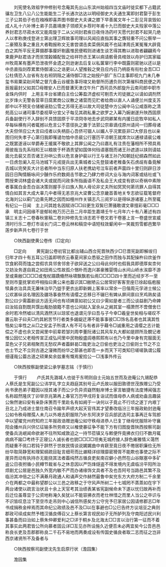 <!-- { "loadSidebar": true } -->
　　刘宪使名效祖字仲修别号念庵其先出山东滨州始祖四当文庙时徙实都下占籍武骧左卫生八公八公生能能生二子长通次达达以明经御史大夫通生寓即封君娶于彭生三子公其伯子也在襁褓即喜弄图书御史大夫课之膝下早善属文年十二彭见背哀毁如成人礼十六补博士弟子员嘉靖庚子领顺天乡荐时年甫十九巳而御史大夫殁家中落公养封君志尽菽水欢又能周旋于二从父间封君疾日夜侍汤药吁天愿代封君不起哭几绝人以孝称庚戌登进士第出理卫辉故事司理以风闻应直指其事之膺轻重不问公察举一二豪猾及事之重且大者鞫报称文无害尝谓击卖菜佣风裁不也延津周氏某冤罹大辟竟白之其所平反无算摄郡事厘奸剔蠧惟民便暇则进诸生谈艺得其教以进取者翩翩焉今束鹿尹赵君诰才而贫馆榖婚配皆之给祥符丞王某以病请骸骨具棺敛以舟护归其家磁州牧周某有墨声恐泄夜怀金遗之则逊谢去后复以私箧窜行李中既露则密驰以还以是中丞直指剡荐累累侍御浦公之诰更以人望推毂之癸丑应内召乃柄臣有衔杜金吾□□公杜倩恐入台省有左右袒阴阻之浦侍御□言之始授户部广东□主事即视九门未几奉玺书易粟梁赵间辇之督亢备云谷缓急事将竣又勑督所历逋负则次第催科商民便之丙辰报最封父如其□母赠安人巳而督漕天津戊午升广西司员外郎旋升云南司郎中职市金珠内供时　上用主丰台省建白主俭公筹盈济虚权可剔否大司徒据之以请如调剂然比岁烽火无警各营草日腐累商公议散之诸营而见贮者给商以直人人诵便兰州度支苏郎中以不预支仓储被诬劾公雪之苏得无恙以故大司徒楚中方公闽中马公咸亟称之清苑高公以诸司事尽委视草分宜父子每见其疏私重之欲罗之入幕乃婉谢遂升陜西固原兵备副使行不入辞别不具馈固原于平凉冏寺地去步武冏卿某有内援日庇牧卒如私人卒每纵横有问者辄撼以危言公不意径执之置于法郭公宗皋谪戍原州请间一归葬母诸大夫但佯应公大言曰戍者以失柄臣心吾侪可锢人以媚人乎况累臣非□大僇且也以亲图归何失孝子心第归我即罹谴勿恤中丞裴公行塞历平凉朝王就席次以逋禄请裴公难之既罢遂诬以举爵寿王缓属不敬欲上其罪公闻之乃曰嘉礼有注责在藩相所不预具焉用彼哉当先系珰矧王以粮故于杯酒责望如国体何珰语塞既而诸王孙遮道以挟则请姑面允去裴又否否诸王孙哄公责以危言身护裴以行王与诸王孙乃知朝廷纪纲森然如此一日虏忽阑入花马池城下元戎提兵出无乘城者公先登鼓诸老稚备矢石虏觇有备竟解去城以完癸亥大计忌者所中当东归原人扶老携幼号泣车前者声震四十里归则辟日涉园日日陶情觞咏间少醺作乐府数阕击节歌之乃肆力修词大业与海内词客或结社或飞筒授柬词林盛会诸大夫或就而问政多所指画语不及私会王大成变有欲以奇祸中素隙者事属白金吾白诣决策则握手示曰族人狥人毋论非丈夫所如冥冥何苐讯罪人自得其情白如其言大成大辜几中者得无恙京兆大梁曹公念京畿首善地关专志欲征载笔督府北海刘公以蓟门边乘先聘之因而如檀州作关镇志凡三阅岁以是得纵游诸塞上所至辄有纪公一日闻　主上问其姓名因赋诗□□曰更生双鬓巳萧骚敢谓文章擅彩毫□□□承　明主问因缘不是郁轮袍万历己丑二月卒距生嘉靖壬午七月年六十有八著述有四镇三关志十二卷春秋窻稿二卷刘仲修先生诗志若干卷文若干卷塞上言一卷盛世宣威清时行乐二卷灯市谣长门词二卷云林和稿空中语短柱效颦闲中一笑裁剪雪都邑繁华莲步新声共七卷行于世 

　　○陜西副使黄公卷传（□定向） 

　　□定向 
　　黄宪副公卷初官比都出辅山西佥宪晋陜西少□巳晋宪副即解绂归归年才四十有五耳公归盖即明农云春夏间家众悉驱之田作而独与其配操杵曰炊釜作饮食躬荷而馌之尝假农具邻舍邻舍子欲舁送之公曰母此何时也假我具即德厚矣柰何又妨汝务遂自肩之如田焉公性故孤介悃朴而逸兴甚豪雅婴情山水间山峤水涘靡不游至或乘敝□□□□或曳杖蹑蹻翛然咏啸飘飘若仙焉□□□□四十里而近经岁不一至至则市童抚掌欢呼相指曰黄公来也葢识其□敝陋云公居常好客客至座巳徐起临庖服犊鼻衣治具具无兼味治毕乃盥手更衣出即新婣上客率以常余一日偕周元孚进士候公公欢甚纵谈名理因及疆场事奋然有请缨之志移日不辍巳有婢从屏间禀曰烹鸡熟矣请割公曰少需葢剧谈方适无间也有顷婢禀如初公又曰少需如是者三而公谈益剧乃命婢曰汝姑自割既共馔出胾肋狼籍不意也公间起入室余从之阚其室一榻萧然不啻僧舍巳余时若冷然嘘以清风酒然沃以琼浆也退谓元孚曰吾与子今幸□羲皇世矣相与嗟叹不置云耿子曰夫□约其躬苦节行者类多龌龊迂滞不能事事彼□□饰名高者也其漓其性牿矣公率性之从□之安孟子所谓人有不可与有者非乎藉令□诚重用之请缨之志计能偿之不虚也余又尝闻里中前辈若邹刘周李董阮诸公其风车丸大都如是顾所及覩记者惟公因忆父老相传宣正成弘间里中民物殷盛闾巷熙熙有以也乃今里中身有完服面无菜色父子兄弟相聚而无愁叹声者葢鲜曷□哉吏治之日偷也吏治之日偷则士节之不立也士节之不立则古道之寖微而纷华之蔀甚也即吾一乡而天下可类知巳嗟嗟孰谓公履细谨哉公葢古道之硕果矣余兹重有慨焉爰拾公一□浅事外传云 

　　○陜西按察副使梁公承学墓志铭（于慎行） 

　　于慎行 
　　卢氏其先潞城人也徙于东明则自士元始五世而及逊庵公九锡配恭人蔡氏是生宪副公公讳学礼字立夫趋庭其别号云卢氏故以服田敦德世茂族赠公乃受尚书隶邑弟子籍因以授其诸子而公少负异资嶷然魁岸博士家言敏捷有法度博闻强志名称超然隆庆丁卯举京兆第再上春官万历甲戌将复诣试而值母恭人病或劝盍且趣装公愀然谢曰安有亲卧床箦而千里赴名有如阙于一诀何以子竟止不行顷之遂丁内艰丁丑北上乃成进士筮仕南召令踰年声绩大起天官伟其才望奏改临汾三年报政勑封逊庵公如令秩母赠孺人未几以外艰去职服除乃补东阿浃岁召兵部武选司主事再迁车驾郎中以望擢兖州府知府三年报政诰赠逊庵公如守秩母进恭人巳复丁继母忧服除补守襄阳会播州兵兴供亿征输多所劳瘁又以榷使暴征争不能下方有归图旋晋陜西按察司副使备兵洮岷闻命欲谢不往所知咸敦迫之一持节莅镇又与敕便忤竟拂衣归归不数月辄病病不踰□考终于正寝公人诚长者也貌□□□□坦夷无城府接人辞色雍雅情义蔼然而疑重不佻口若钝于辞然于世故民情谈说娓娓曲中肯窽至竟日夜不倦居职廉俭无所纷华取简静宽和理絜纲疏目耻言细苛而比谳精详综理靡密猾胥不能欺也事使之际不崖异而动有执持亦无能挠其法者葢纯然古循良吏矣南召僻小邑然在山谷陿塞中多矿盗公日夜拊循小民樽节裁省与之休息因以严饬烽燧盗不得发境内无虞临汾平阳所治烦剧尤公居是邑独久外宽内敏不严而办诸缘饰文具者不及也吾阿号当路邑其繁不及临汾其冲倍之公不满朞月政通人和诵声交作赫然最鲁中矣兖东方大府方制二千余里介在两都之中最称望郡公以三邑之政移之于守风声所树二十七城罔不蒸蒸如在宇下两台诸使以疏言治状且十余上天官考其治绩表某省宪副候命未下遂以忧归故再补而后迁位虽尊显于公资地称淹久矣犹以不能容拂衣而老仕林惜之而里人当公之卒识与不识皆叹息泣下至空市走吊则中心诚信所感矣方公守兖予巳家居公因请修郡志□年书成捐秩金梓焉而其命纪公政绩及邑不及□以在事避也□公巳告终方议俎豆之典则郡政可续成矣然予稽汉循良傅召父上蔡长第言视民如子无所胪列及守南阳述民兴利事甚备而曰治如上蔡朱仲卿爱利之□详于桐乡及北海太□□言以治行第一征而不着其事实此两君皆公所向慕者固云详□互见亦所设施久近便否未必两宜矣今公吾邑邑称良长吏及吾郡郡称良二千石不易地而两奏成设有传国史循良者取二志而征之岂非西京诸贤所不及备者与 

　　○陜西按察司副使沈先生启原行状（澹园集） 

　　澹园集 
